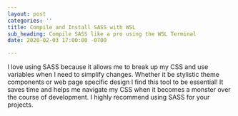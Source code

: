 ```yaml
---
layout: post
categories: ''
title: Compile and Install SASS with WSL
sub_heading: Compile SASS like a pro using the WSL Terminal
date: 2020-02-03 17:00:00 -0700

---
```

I love using SASS because it allows me to break up my CSS and use variables when I need to simplify changes. Whether it be stylistic theme components or web page specific design I find this tool to be essential! It saves time and helps me navigate my CSS when it becomes a monster over the course of development. I highly recommend using SASS for your projects.